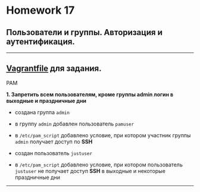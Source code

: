 # Homework 17

## Пользователи и группы. Авторизация и аутентификация.
-------------
[Vagrantfile](./Vagrantfile) для задания.
-------------

PAM

**1. Запретить всем пользователям, кроме группы admin логин в выходные и праздничные дни**

- создана группа ```admin```
- в группу ```admin``` добавлен пользователь ```pamuser```
- в ```/etc/pam_script``` добавлено условие, при котором участник группы ```admin``` получает доступ по **SSH**

- создан пользователь ```justuser```
- в ```/etc/pam_script``` добавлено условие, при котором пользователь ```justuser``` не получает доступ **SSH** в выходные и некоторые праздничные дни



-------------


